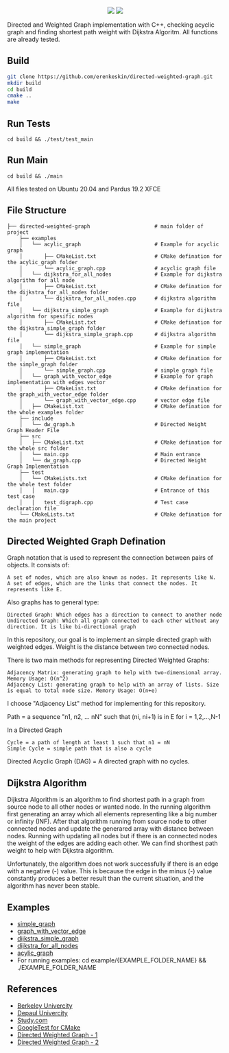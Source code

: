 <p align="center">
  <img src="https://raw.githubusercontent.com/erenkeskin/directed-weighted-graph/images/directed-weighted-graph-1.jpg" />
  <img src="https://raw.githubusercontent.com/erenkeskin/directed-weighted-graph/images/directed-weighted-graph-2.jpg" />
</p>

Directed and Weighted Graph implementation with C++, checking acyclic graph and finding shortest path weight with Dijkstra Algoritm. All functions are already tested.

## Build

```bash
git clone https://github.com/erenkeskin/directed-weighted-graph.git
mkdir build
cd build
cmake ..
make
```
## Run Tests
~~~
cd build && ./test/test_main
~~~

## Run Main
~~~
cd build && ./main
~~~
All files tested on Ubuntu 20.04 and Pardus 19.2 XFCE

## File Structure

    ├── directed-weighted-graph                     # main folder of project
        ├── examples
        │   └── acylic_graph                        # Example for acyclic graph
        │       ├── CMakeList.txt                   # CMake defination for the acylic_graph folder  
        │       └── acylic_graph.cpp                # acyclic graph file    
        │   └── dijkstra_for_all_nodes              # Example for dijkstra algorithm for all node
        │       ├── CMakeList.txt                   # CMake defination for the dijkstra_for_all_nodes folder 
        │       └── dijkstra_for_all_nodes.cpp      # dijkstra algorithm file    
        │   └── dijkstra_simple_graph               # Example for dijkstra algorithm for spesific nodes 
        │       ├── CMakeList.txt                   # CMake defination for the dijkstra_simple_graph folder
        │       └── dijkstra_simple_graph.cpp       # dijkstra algorithm file  
        │   └── simple_graph                        # Example for simple graph implementation
        │       ├── CMakeList.txt                   # CMake defination for the simple_graph folder
        │       └── simple_graph.cpp                # simple graph file    
        │   └── graph_with_vector_edge              # Example for graph implementation with edges vector
        │       ├── CMakeList.txt                   # CMake defination for the graph_with_vector_edge folder
        │       └── graph_with_vector_edge.cpp      # vector edge file
        │   ├── CMakeList.txt                       # CMake defination for the whole examples folder    
        ├── include
        │   └── dw_graph.h                          # Directed Weight Graph Header File              
        ├── src
        │   ├── CMakeList.txt                       # CMake defination for the whole src folder
        │   └── main.cpp                            # Main entrance
        │   └── dw_graph.cpp                        # Directed Weight Graph Implementation
        ├── test                
        │   └── CMakeLists.txt                      # CMake defination for the whole test folder
        │   │   main.cpp                            # Entrance of this test case
        │   │   test_digraph.cpp                    # Test case declaration file 
        └── CMakeLists.txt                          # CMake defination for the main project

## Directed Weighted Graph Defination
Graph notation that is used to represent the connection between pairs of objects. It consists of:

    A set of nodes, which are also known as nodes. It represents like N.
    A set of edges, which are the links that connect the nodes. It represents like E.

Also graphs has to general type:

    Directed Graph: Which edges has a direction to connect to another node
    Undirected Graph: Which all graph connected to each other without any direction. It is like bi-directional graph

In this repository, our goal is to implement an simple directed graph with weighted edges. Weight is the distance between two connected nodes.

There is two main methods for representing Directed Weighted Graphs:
    
    Adjacency Matrix: generating graph to help with two-dimensional array. Memory Usage: O(n^2)
    Adjacency List: generating graph to help with an array of lists. Size is equal to total node size. Memory Usage: O(n+e)

I choose "Adjacency List" method for implementing for this repository.

Path = a sequence "n1, n2, ... nN" such that (ni, ni+1) is in E for i = 1,2,...,N-1

In a Directed Graph

    Cycle = a path of length at least 1 such that n1 = nN
    Simple Cycle = simple path that is also a cycle

Directed Acyclic Graph (DAG) = A directed graph with no cycles.


## Dijkstra Algorithm
Dijkstra Algorithm is an algorithm to find shortest path in a graph from source node to all other nodes or wanted node. In the running algorithm first generating an array which all elements representing like a big number or infinity (INF). After that algorithm running from source node to other connected nodes and update the generared array with distance between nodes. Running with updating all nodes but if there is an connected nodes the weight of the edges are adding each other. We can find shorthest path weight to help with Dijkstra algorithm.

Unfortunately, the algorithm does not work successfully if there is an edge with a negative (-) value. This is because the edge in the minus (-) value constantly produces a better result than the current situation, and the algorithm has never been stable.

## Examples
- [simple_graph]
- [graph_with_vector_edge]
- [dijkstra_simple_graph]
- [dijkstra_for_all_nodes]
- [acylic_graph]
- For running examples: cd example/{EXAMPLE_FOLDER_NAME} && ./EXAMPLE_FOLDER_NAME

## References
- [Berkeley Univercity]
- [Depaul Univercity]
- [Study.com]
- [GoogleTest for CMake]
- [Directed Weighted Graph - 1]
- [Directed Weighted Graph - 2]

[simple_graph]: <https://github.com/erenkeskin/directed-weighted-graph/examples/simple_graph>
[graph_with_vector_edge]: <https://github.com/erenkeskin/directed-weighted-graph/examples/graph_with_vector_edge>
[dijkstra_simple_graph]: <https://github.com/erenkeskin/directed-weighted-graph/examples/dijkstra_simple_graph>
[dijkstra_for_all_nodes]: <https://github.com/erenkeskin/directed-weighted-graph/examples/dijkstra_for_all_nodes>
[acylic_graph]: <https://github.com/erenkeskin/directed-weighted-graph/examples/acylic_graph>

[Berkeley Univercity]: <https://people.eecs.berkeley.edu/~nirkhe/cs38notes/graph.pdf>
[Depaul Univercity]: <https://condor.depaul.edu/glancast/393class/docs/lecMay25.html>
[Study.com]: <https://study.com/academy/lesson/weighted-graphs-implementation-dijkstra-algorithm.html>
[GoogleTest for CMake]: <https://github.com/YouYue123/GoogleTest-With-CMake>
[Directed Weighted Graph - 1]: <https://www.grasshopper3d.com/forum/topics/adjacency-matrix-to-a-weighted-directed-graph>
[Directed Weighted Graph - 2]: <https://algorithms.tutorialhorizon.com/weighted-graph-implementation-java/>